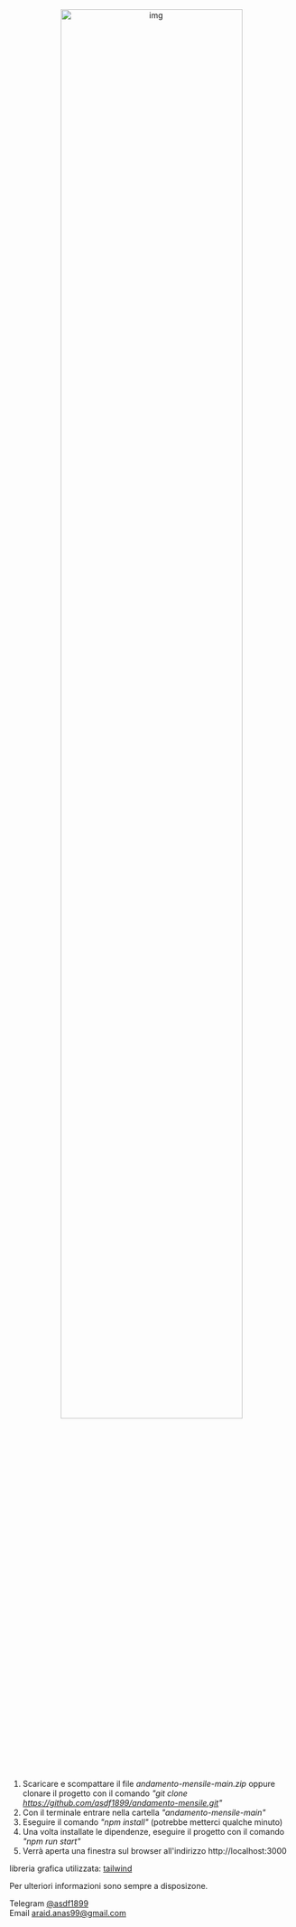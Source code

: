 <div align="center">
  <img src="https://anasaraid.me/hosting/andamento-mensile/img.png" alt="img" align="center" width="80%" />
</div>


1) Scaricare e scompattare il file *andamento-mensile-main.zip* oppure clonare il progetto con il comando *"git clone https://github.com/asdf1899/andamento-mensile.git"*
2) Con il terminale entrare nella cartella *"andamento-mensile-main"*
3) Eseguire il comando *"npm install"* (potrebbe metterci qualche minuto)
4) Una volta installate le dipendenze, eseguire il progetto con il comando *"npm run start"*
5) Verrà aperta una finestra sul browser all'indirizzo http://localhost:3000

libreria grafica utilizzata: [tailwind](https://tailwindcss.com/)


Per ulteriori informazioni sono sempre a disposizone.

Telegram [@asdf1899](https://t.me/asdf1899)
<br>
Email [araid.anas99@gmail.com](mailto:araid.anas99@gmail.com)
